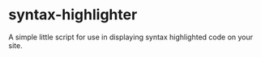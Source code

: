 # syntax-highlighter
A simple little script for use in displaying syntax highlighted code on your site. 
